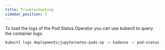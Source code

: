 ```yaml
---
title: Troubleshooting
sidebar_position: 3
---
```


To load the logs of the Pod Status Operator you can use kubectl to query the container logs:

```bash
kubectl logs deployments/jupyternetes-pods-op -n kadense -c pod-status-operator
```

